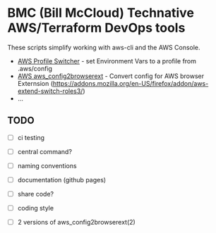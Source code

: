 # BMC (Bill McCloud) Technative AWS/Terraform DevOps tools

These scripts simplify working with aws-cli and the AWS Console.

- [AWS Profile Switcher](./docs/aws-profile-select.md) - set Environment Vars to a profile from .aws/config
- [AWS aws_config2browserext](./docs/aws_config2browserext) - Convert config for AWS browser Externsion (https://addons.mozilla.org/en-US/firefox/addon/aws-extend-switch-roles3/)
- ...

## TODO

- [ ] ci testing
- [ ] central command?
- [ ] naming conventions
- [ ] documentation (github pages)
- [ ] share code?
- [ ] coding style
- [ ] 2 versions of aws_config2browserext(2)

